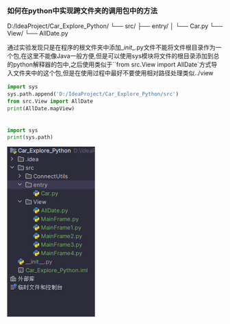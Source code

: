 ### 如何在python中实现跨文件夹的调用包中的方法

D:/IdeaProject/Car_Explore_Python/
└── src/
    ├── entry/
    │   └── Car.py
    └── View/
        └── AllDate.py

通过实验发现只是在程序的根文件夹中添加\__init__.py文件不能将文件根目录作为一个包,在这里不能像Java一般方便,但是可以使用sys模块将文件的根目录添加到总的python解释器的包中,之后使用类似于``from src.View import AllDate`方式导入文件夹中的这个包,但是在使用过程中最好不要使用相对路径处理类似../view

```python
import sys
sys.path.append('D:/IdeaProject/Car_Explore_Python/src')
from src.View import AllDate
print(AllDate.mapView)


import sys
print(sys.path)

```

![image-20230611181218734](image-20230611181218734.png)